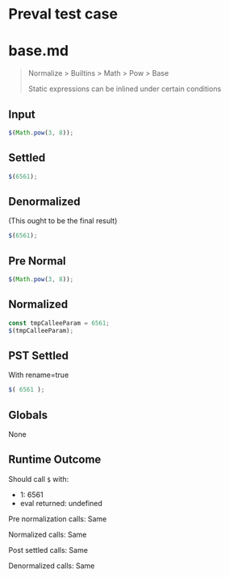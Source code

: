 # Preval test case

# base.md

> Normalize > Builtins > Math > Pow > Base
>
> Static expressions can be inlined under certain conditions

## Input

`````js filename=intro
$(Math.pow(3, 8));
`````

## Settled


`````js filename=intro
$(6561);
`````

## Denormalized
(This ought to be the final result)

`````js filename=intro
$(6561);
`````

## Pre Normal


`````js filename=intro
$(Math.pow(3, 8));
`````

## Normalized


`````js filename=intro
const tmpCalleeParam = 6561;
$(tmpCalleeParam);
`````

## PST Settled
With rename=true

`````js filename=intro
$( 6561 );
`````

## Globals

None

## Runtime Outcome

Should call `$` with:
 - 1: 6561
 - eval returned: undefined

Pre normalization calls: Same

Normalized calls: Same

Post settled calls: Same

Denormalized calls: Same
